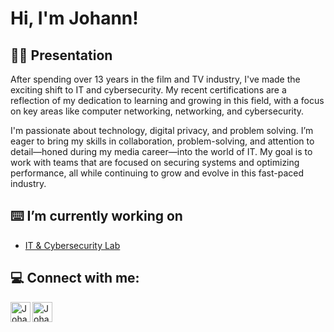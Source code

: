 <h1>Hi, I'm Johann!</a></h1>

<h2>👨‍💻 Presentation</h2>

After spending over 13 years in the film and TV industry, I've made the exciting shift to IT and cybersecurity. My recent certifications are a reflection of my dedication to learning and growing in this field, with a focus on key areas like computer networking, networking, and cybersecurity.

I'm passionate about technology, digital privacy, and problem solving. I’m eager to bring my skills in collaboration, problem-solving, and attention to detail—honed during my media career—into the world of IT. My goal is to work with teams that are focused on securing systems and optimizing performance, all while continuing to grow and evolve in this fast-paced industry.

<h2>⌨️ I’m currently working on</h2>

- [IT & Cybersecurity Lab](https://github.com/JoB231/2025-06-Mission-Inc.-Lab)

<h2> 💻️ Connect with me:</h2>

[<img align="left" alt="JohannBel | LinkedIn" width="32px" src="https://www.svgrepo.com/show/157006/linkedin.svg" />][linkedin]
[<img align="left" alt="JohannBel | Credly" width="32px" src="https://www.svgrepo.com/show/331358/credly.svg" />][credly]

[linkedin]: https://linkedin.com/in/johann-bel-404591282
[credly]: https://www.credly.com/users/johann-bel

<!--
Here are some ideas to get you started:

- 🔭 I’m currently working on ...
- 🌱 I’m currently learning ...
- 👯 I’m looking to collaborate on ...
- 🤔 I’m looking for help with ...
- 💬 Ask me about ...
- 📫 How to reach me: ...
- ⚡ Fun fact: ...
-->
